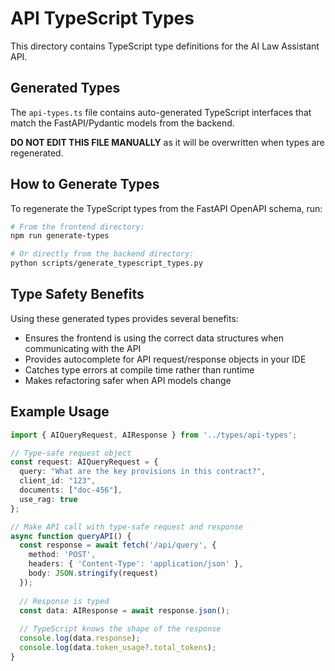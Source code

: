 # API TypeScript Types

This directory contains TypeScript type definitions for the AI Law Assistant API.

## Generated Types

The `api-types.ts` file contains auto-generated TypeScript interfaces that match the FastAPI/Pydantic models from the backend. 

**DO NOT EDIT THIS FILE MANUALLY** as it will be overwritten when types are regenerated.

## How to Generate Types

To regenerate the TypeScript types from the FastAPI OpenAPI schema, run:

```bash
# From the frontend directory:
npm run generate-types

# Or directly from the backend directory:
python scripts/generate_typescript_types.py
```

## Type Safety Benefits

Using these generated types provides several benefits:
- Ensures the frontend is using the correct data structures when communicating with the API
- Provides autocomplete for API request/response objects in your IDE
- Catches type errors at compile time rather than runtime
- Makes refactoring safer when API models change

## Example Usage

```typescript
import { AIQueryRequest, AIResponse } from '../types/api-types';

// Type-safe request object
const request: AIQueryRequest = {
  query: "What are the key provisions in this contract?",
  client_id: "123",
  documents: ["doc-456"],
  use_rag: true
};

// Make API call with type-safe request and response
async function queryAPI() {
  const response = await fetch('/api/query', {
    method: 'POST',
    headers: { 'Content-Type': 'application/json' },
    body: JSON.stringify(request)
  });
  
  // Response is typed
  const data: AIResponse = await response.json();
  
  // TypeScript knows the shape of the response
  console.log(data.response);
  console.log(data.token_usage?.total_tokens);
} 